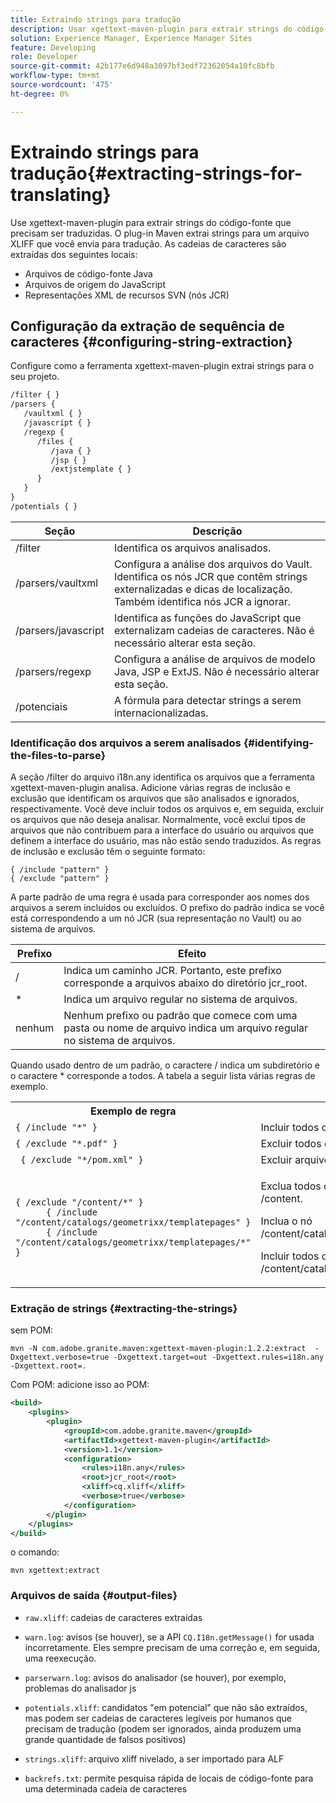 ```yaml
---
title: Extraindo strings para tradução
description: Usar xgettext-maven-plugin para extrair strings do código-fonte que precisam ser traduzidas
solution: Experience Manager, Experience Manager Sites
feature: Developing
role: Developer
source-git-commit: 42b177e6d948a3097bf3edf72362054a10fc8bfb
workflow-type: tm+mt
source-wordcount: '475'
ht-degree: 0%

---
```


# Extraindo strings para tradução{#extracting-strings-for-translating}

Use xgettext-maven-plugin para extrair strings do código-fonte que precisam ser traduzidas. O plug-in Maven extrai strings para um arquivo XLIFF que você envia para tradução. As cadeias de caracteres são extraídas dos seguintes locais:

* Arquivos de código-fonte Java
* Arquivos de origem do JavaScript
* Representações XML de recursos SVN (nós JCR)

## Configuração da extração de sequência de caracteres {#configuring-string-extraction}

Configure como a ferramenta xgettext-maven-plugin extrai strings para o seu projeto.

```xml
/filter { }
/parsers {
   /vaultxml { }
   /javascript { }
   /regexp {
      /files {
         /java { }
         /jsp { }
         /extjstemplate { }
      }
   }
}
/potentials { }
```

| Seção | Descrição |
|---|---|
| /filter | Identifica os arquivos analisados. |
| /parsers/vaultxml | Configura a análise dos arquivos do Vault. Identifica os nós JCR que contêm strings externalizadas e dicas de localização. Também identifica nós JCR a ignorar. |
| /parsers/javascript | Identifica as funções do JavaScript que externalizam cadeias de caracteres. Não é necessário alterar esta seção. |
| /parsers/regexp | Configura a análise de arquivos de modelo Java, JSP e ExtJS. Não é necessário alterar esta seção. |
| /potenciais | A fórmula para detectar strings a serem internacionalizadas. |

### Identificação dos arquivos a serem analisados {#identifying-the-files-to-parse}

A seção /filter do arquivo i18n.any identifica os arquivos que a ferramenta xgettext-maven-plugin analisa. Adicione várias regras de inclusão e exclusão que identificam os arquivos que são analisados e ignorados, respectivamente. Você deve incluir todos os arquivos e, em seguida, excluir os arquivos que não deseja analisar. Normalmente, você exclui tipos de arquivos que não contribuem para a interface do usuário ou arquivos que definem a interface do usuário, mas não estão sendo traduzidos. As regras de inclusão e exclusão têm o seguinte formato:

```
{ /include "pattern" }
{ /exclude "pattern" }
```

A parte padrão de uma regra é usada para corresponder aos nomes dos arquivos a serem incluídos ou excluídos. O prefixo do padrão indica se você está correspondendo a um nó JCR (sua representação no Vault) ou ao sistema de arquivos.

| Prefixo | Efeito |
|---|---|
| / | Indica um caminho JCR. Portanto, este prefixo corresponde a arquivos abaixo do diretório jcr_root. |
| &ast; | Indica um arquivo regular no sistema de arquivos. |
| nenhum | Nenhum prefixo ou padrão que comece com uma pasta ou nome de arquivo indica um arquivo regular no sistema de arquivos. |

Quando usado dentro de um padrão, o caractere / indica um subdiretório e o caractere &ast; corresponde a todos. A tabela a seguir lista várias regras de exemplo.

<table>
 <tbody>
  <tr>
   <th>Exemplo de regra</th>
   <th>Efeito</th>
  </tr>
  <tr>
   <td><code>{ /include "*" }</code></td>
   <td>Incluir todos os arquivos.</td>
  </tr>
  <tr>
   <td><code>{ /exclude "*.pdf" }</code></td>
   <td>Excluir todos os arquivos PDF.</td>
  </tr>
  <tr>
   <td><code> { /exclude "*/pom.xml" }</code></td>
   <td>Excluir arquivos POM.</td>
  </tr>
  <tr>
   <td><code class="code">{ /exclude "/content/*" }
      { /include "/content/catalogs/geometrixx/templatepages" }
      { /include "/content/catalogs/geometrixx/templatepages/*" }</code></td>
   <td><p>Exclua todos os arquivos abaixo do nó /content.</p> <p>Inclua o nó /content/catalogs/geometrixx/templatepages.</p> <p>Incluir todos os nós filhos de /content/catalogs/geometrixx/templatepages.</p> </td>
  </tr>
 </tbody>
</table>

### Extração de strings  {#extracting-the-strings}

sem POM:

```shell
mvn -N com.adobe.granite.maven:xgettext-maven-plugin:1.2.2:extract  -Dxgettext.verbose=true -Dxgettext.target=out -Dxgettext.rules=i18n.any -Dxgettext.root=.
```

Com POM: adicione isso ao POM:

```xml
<build>
    <plugins>
        <plugin>
            <groupId>com.adobe.granite.maven</groupId>
            <artifactId>xgettext-maven-plugin</artifactId>
            <version>1.1</version>
            <configuration>
                <rules>i18n.any</rules>
                <root>jcr_root</root>
                <xliff>cq.xliff</xliff>
                <verbose>true</verbose>
            </configuration>
        </plugin>
    </plugins>
</build>
```

o comando:

```shell
mvn xgettext:extract
```

### Arquivos de saída {#output-files}

* `raw.xliff`: cadeias de caracteres extraídas
* `warn.log`: avisos (se houver), se a API `CQ.I18n.getMessage()` for usada incorretamente. Eles sempre precisam de uma correção e, em seguida, uma reexecução.

* `parserwarn.log`: avisos do analisador (se houver), por exemplo, problemas do analisador js
* `potentials.xliff`: candidatos &quot;em potencial&quot; que não são extraídos, mas podem ser cadeias de caracteres legíveis por humanos que precisam de tradução (podem ser ignorados, ainda produzem uma grande quantidade de falsos positivos)
* `strings.xliff`: arquivo xliff nivelado, a ser importado para ALF
* `backrefs.txt`: permite pesquisa rápida de locais de código-fonte para uma determinada cadeia de caracteres
